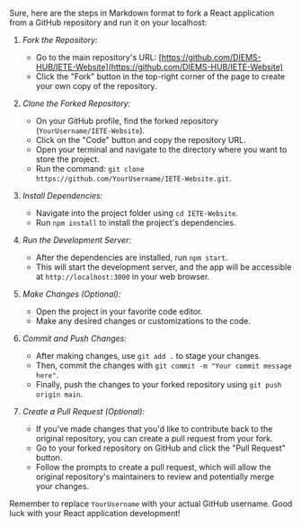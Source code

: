 Sure, here are the steps in Markdown format to fork a React application from a GitHub repository and run it on your localhost:

1. *Fork the Repository:*
   - Go to the main repository's URL: [https://github.com/DIEMS-HUB/IETE-Website](https://github.com/DIEMS-HUB/IETE-Website)
   - Click the "Fork" button in the top-right corner of the page to create your own copy of the repository.

2. *Clone the Forked Repository:*
   - On your GitHub profile, find the forked repository (`YourUsername/IETE-Website`).
   - Click on the "Code" button and copy the repository URL.
   - Open your terminal and navigate to the directory where you want to store the project.
   - Run the command: `git clone https://github.com/YourUsername/IETE-Website.git`.

3. *Install Dependencies:*
   - Navigate into the project folder using `cd IETE-Website`.
   - Run `npm install` to install the project's dependencies.

4. *Run the Development Server:*
   - After the dependencies are installed, run `npm start`.
   - This will start the development server, and the app will be accessible at `http://localhost:3000` in your web browser.

5. *Make Changes (Optional):*
   - Open the project in your favorite code editor.
   - Make any desired changes or customizations to the code.

6. *Commit and Push Changes:*
   - After making changes, use `git add .` to stage your changes.
   - Then, commit the changes with `git commit -m "Your commit message here"`.
   - Finally, push the changes to your forked repository using `git push origin main`.

7. *Create a Pull Request (Optional):*
   - If you've made changes that you'd like to contribute back to the original repository, you can create a pull request from your fork.
   - Go to your forked repository on GitHub and click the "Pull Request" button.
   - Follow the prompts to create a pull request, which will allow the original repository's maintainers to review and potentially merge your changes.

Remember to replace `YourUsername` with your actual GitHub username. Good luck with your React application development!

